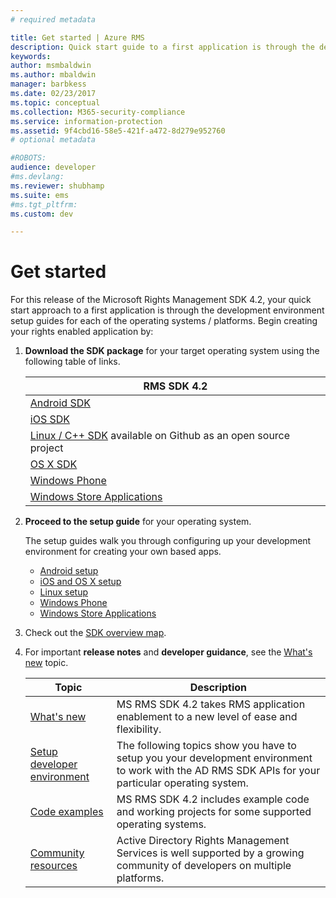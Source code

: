 ```yaml
---
# required metadata

title: Get started | Azure RMS
description: Quick start guide to a first application is through the development environment setup guides for each of the operating systems / platforms.
keywords:
author: msmbaldwin
ms.author: mbaldwin
manager: barbkess
ms.date: 02/23/2017
ms.topic: conceptual
ms.collection: M365-security-compliance
ms.service: information-protection
ms.assetid: 9f4cbd16-58e5-421f-a472-8d279e952760
# optional metadata

#ROBOTS:
audience: developer
#ms.devlang:
ms.reviewer: shubhamp
ms.suite: ems
#ms.tgt_pltfrm:
ms.custom: dev

---
```


# Get started

For this release of the Microsoft Rights Management SDK 4.2, your quick start approach to a first application is through the development environment setup guides for each of the operating systems / platforms. Begin creating your rights enabled application by:

1. **Download the SDK package** for your target operating system using the following table of links.


   |                                                 RMS SDK 4.2                                                 |
   |-------------------------------------------------------------------------------------------------------------|
   |                       [Android SDK](https://go.microsoft.com/fwlink/p/?LinkId=404271)                       |
   |                         [iOS SDK](https://go.microsoft.com/fwlink/p/?LinkId=404272)                         |
   | [Linux / C++ SDK](https://github.com/AzureAD/rms-sdk-for-cpp) available on Github as an open source project |
   |                        [OS X SDK](https://go.microsoft.com/fwlink/p/?LinkId=404273)                         |
   |                      [Windows Phone](https://go.microsoft.com/fwlink/p/?LinkId=524758)                      |
   |               [Windows Store Applications](https://go.microsoft.com/fwlink/p/?LinkID=526163)                |


2. **Proceed to the setup guide** for your operating system.

   The setup guides walk you through configuring up your development environment for creating your own based apps.
   - [Android setup](android-sdk.md)
   - [iOS and OS X setup](ios-sdk.md)          
   - [Linux setup](linux-setup.md)              
   - [Windows Phone](windows-phone-apps.md)     
   - [Windows Store Applications](winrt-sdk.md)

3. Check out the [SDK overview map](api-reference-4-2.md).
4. For important **release notes** and **developer guidance**, see the [What's new](release-notes.md) topic.

   |Topic|Description|
   |-----|-----------|
   |[What's new](release-notes.md)|MS RMS SDK 4.2 takes RMS application enablement to a new level of ease and flexibility.|
   |[Setup developer environment](setup-developer-environment.md)|The following topics show you have to setup you your development environment to work with the AD RMS SDK APIs for your particular operating system.|
   |[Code examples](code-examples.md)|MS RMS SDK 4.2 includes example code and working projects for some supported operating systems.|
   |[Community resources](community-resources.md)|Active Directory Rights Management Services is well supported by a growing community of developers on multiple platforms.|
